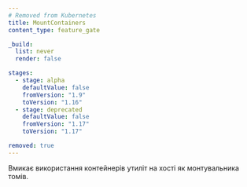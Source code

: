 ```yaml
---
# Removed from Kubernetes
title: MountContainers
content_type: feature_gate

_build:
  list: never
  render: false

stages:
  - stage: alpha
    defaultValue: false
    fromVersion: "1.9"
    toVersion: "1.16"
  - stage: deprecated
    defaultValue: false
    fromVersion: "1.17"
    toVersion: "1.17"

removed: true
---
```

Вмикає використання контейнерів утиліт на хості як монтувальника томів.
